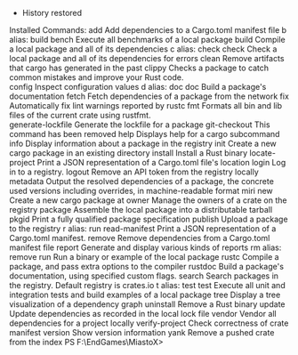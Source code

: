 
 *  History restored 

Installed Commands:
    add                  Add dependencies to a Cargo.toml manifest file
    b                    alias: build
    bench                Execute all benchmarks of a local package
    build                Compile a local package and all of its dependencies
    c                    alias: check
    check                Check a local package and all of its dependencies for errors
    clean                Remove artifacts that cargo has generated in the past
    clippy               Checks a package to catch common mistakes and improve your Rust code.    
    config               Inspect configuration values
    d                    alias: doc
    doc                  Build a package's documentation
    fetch                Fetch dependencies of a package from the network
    fix                  Automatically fix lint warnings reported by rustc
    fmt                  Formats all bin and lib files of the current crate using rustfmt.        
    generate-lockfile    Generate the lockfile for a package
    git-checkout         This command has been removed
    help                 Displays help for a cargo subcommand
    info                 Display information about a package in the registry
    init                 Create a new cargo package in an existing directory
    install              Install a Rust binary
    locate-project       Print a JSON representation of a Cargo.toml file's location
    login                Log in to a registry.
    logout               Remove an API token from the registry locally
    metadata             Output the resolved dependencies of a package, the concrete used versions including overrides, in machine-readable format
    miri
    new                  Create a new cargo package at <path>
    owner                Manage the owners of a crate on the registry
    package              Assemble the local package into a distributable tarball
    pkgid                Print a fully qualified package specification
    publish              Upload a package to the registry
    r                    alias: run
    read-manifest        Print a JSON representation of a Cargo.toml manifest.
    remove               Remove dependencies from a Cargo.toml manifest file
    report               Generate and display various kinds of reports
    rm                   alias: remove
    run                  Run a binary or example of the local package
    rustc                Compile a package, and pass extra options to the compiler
    rustdoc              Build a package's documentation, using specified custom flags.
    search               Search packages in the registry. Default registry is crates.io
    t                    alias: test
    test                 Execute all unit and integration tests and build examples of a local package
    tree                 Display a tree visualization of a dependency graph
    uninstall            Remove a Rust binary
    update               Update dependencies as recorded in the local lock file
    vendor               Vendor all dependencies for a project locally
    verify-project       Check correctness of crate manifest
    version              Show version information
    yank                 Remove a pushed crate from the index
PS F:\EndGames\MiastoX>